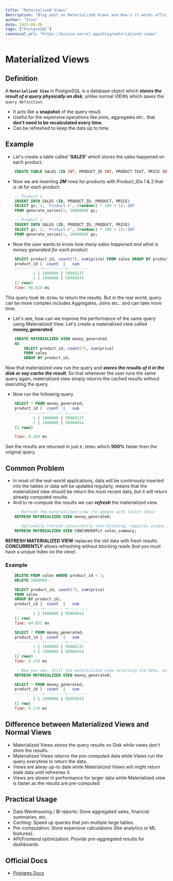 ```yaml
---
title: "Materialized Views"
description: "Blog post on Materialized Views and How's it works efficiently than Views "
author: "Siva"
date: 2025-08-26
tags: ["PostgreSQL"]
canonical_url: "https://bysiva.vercel.app/blog/materialized-views"
---
```


# Materialized Views
## Definition
A **`Materialized View`** in PostgreSQL is a database object which **_stores the result of a query physically on disk_**, unlike normal VIEWs which saves the `query definition`.
- It acts like a **snapshot** of the query result.
- Useful for the expensive operations like joins, aggregates etc.. that **don't need to be recalculated every time**.
- Can be refreshed to keep the data up to time.

## Example
- Let's create a table called **_'SALES'_** which stores the sales happened on each product.
```sql
    CREATE TABLE SALES (ID INT, PRODUCT_ID INT, PRODUCT TEXT, PRICE INT, PRIMARY KEY (ID, PRODUCT_ID));
```

- Now we are inserting **_2M_** rows for products with Product_IDs 1 & 2 that is `1M` for each product.
```sql
    -- Product 1
    INSERT INTO SALES (ID, PRODUCT_ID, PRODUCT, PRICE)
    SELECT gs, 1, 'Product-1', (random() * 100 + 1)::INT  
    FROM generate_series(1, 1000000) gs;

    -- Product 2
    INSERT INTO SALES (ID, PRODUCT_ID, PRODUCT, PRICE)
    SELECT gs, 2, 'Product-2', (random() * 100 + 1)::INT  
    FROM generate_series(1, 1000000) gs;
```

- Now the user wants to know _how many sales happened and what is money generated for each product_.
```sql
    SELECT product_id, count(*), sum(price) FROM sales GROUP BY product_id;
    product_id |  count  |   sum    
    ------------+---------+----------
            1 | 1000000 | 50968137
            2 | 1000000 | 50984014
    (2 rows)
    Time: 98.024 ms
```
This query took `98.024ms` to return the results. But in the real world, query can be more complex includes Aggregates, Joins etc.. and can take more time.
  
- Let's see, how can we improve the performance of the same query using Materialized View. Let's create a materialized view called **money_generated**.
```sql
    CREATE MATERIALIZED VIEW money_generated 
    AS
        SELECT product_id, count(*), sum(price) 
        FROM sales 
        GROUP BY product_id;
```
Now that materialized view run the query and **_stores the results of it in the disk or say cache the result_**. So that whenever the user runs the same query again, materialized view simply returns the cached results without executing the query.

- Now run the following query
```sql
    SELECT * FROM money_generated;
    product_id |  count  |   sum    
    ------------+---------+----------
            1 | 1000000 | 50968137
            2 | 1000000 | 50984014
    (2 rows)

    Time: 0.169 ms
```
See the results are returned in just `0.169ms` which **500%** faster then the original query.

## Common Problem
- In most of the real-world applications, data will be continously inserted into the tables or data will be updated regularly, means that the materialized view should be return the most recent data, but it will return already computed results.
- And to re-compute the results we can **_refresh_** the materialized view.
```sql
    -- Refresh the materialized view (to update with latest data)
    REFRESH MATERIALIZED VIEW money_generated;

    -- Optionally refresh concurrently (non-blocking, requires unique index)
    REFRESH MATERIALIZED VIEW CONCURRENTLY sales_summary;
```
**REFRESH MATERIALIZED VIEW** replaces the old data with fresh results. **CONCURRENTLY** allows refreshing without blocking reads (but you must have a unique index on the view).
### Example
```sql
    DELETE FROM sales WHERE product_id = 1;
    DELETE 1000000

    SELECT product_id, count(*), sum(price)
    FROM sales
    GROUP BY product_id;
    product_id |  count  |   sum    
    ------------+---------+----------
            2 | 1000000 | 50984014
    (1 row)
    Time: 64.052 ms

    SELECT * FROM money_generated;
    product_id |  count  |   sum    
    ------------+---------+----------
            1 | 1000000 | 50968137
            2 | 1000000 | 50984014
    (2 rows)
    Time: 0.376 ms

    -- Now you see, still the materialized view returning old data, so we ran refresh on materialized view
    REFRESH MATERIALIZED VIEW money_generated;

    SELECT * FROM money_generated;
    product_id |  count  |   sum    
    ------------+---------+----------
            2 | 1000000 | 50984014
    (1 row)
    Time: 0.176 ms
```

## Difference between Materialized Views and Normal Views
- Materialized Views stores the query results on Disk while views don't store the results.
- Materialized Views returns the pre-computed data while Views run the query everytime to return the data.
- Views are alway up-to date while Materialized Views will might return stale data until refreshes it.
- Views are slower in performance for larger data while Materialized view is faster as the results are pre-computed

## Practical Usage
- Data Warehousing / BI reports: Store aggregated sales, financial summaries, etc.
- Caching: Speed up queries that join multiple large tables.
- Pre-computation: Store expensive calculations (like analytics or ML features).
- API/Frontend optimization: Provide pre-aggregated results for dashboards.

## Official Docs
- [Postgres Docs](https://www.postgresql.org/docs/current/rules-materializedviews.html)